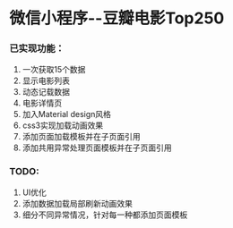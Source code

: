 # 微信小程序--豆瓣电影Top250

### 已实现功能：
1. 一次获取15个数据
2. 显示电影列表
3. 动态记载数据
4. 电影详情页
5. 加入Material design风格
6. css3实现加载动画效果
7. 添加页面加载模板并在子页面引用
8. 添加共用异常处理页面模板并在子页面引用

### TODO:
1. UI优化
2. 添加数据加载局部刷新动画效果
3. 细分不同异常情况，针对每一种都添加页面模板
